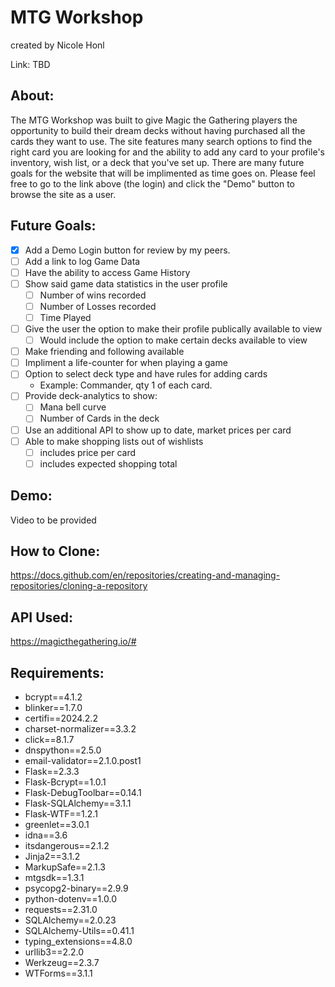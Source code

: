 # MTG Workshop
created by Nicole Honl

Link: TBD

## About:
The MTG Workshop was built to give Magic the Gathering players the opportunity to build their dream decks without having purchased all the cards they want to use. The site features many search options to find the right card you are looking for and the ability to add any card to your profile's inventory, wish list, or a deck that you've set up. There are many future goals for the website that will be implimented as time goes on. Please feel free to go to the link above (the login) and click the "Demo" button to browse the site as a user.

## Future Goals:
  - [X] Add a Demo Login button for review by my peers.
  - [ ] Add a link to log Game Data
  - [ ] Have the ability to access Game History
  - [ ] Show said game data statistics in the user profile
    - [ ] Number of wins recorded
    - [ ] Number of Losses recorded
    - [ ] Time Played
  - [ ] Give the user the option to make their profile publically available to view
    - [ ] Would include the option to make certain decks available to view
  - [ ] Make friending and following available
  - [ ] Impliment a life-counter for when playing a game
  - [ ] Option to select deck type and have rules for adding cards
    - Example: Commander, qty 1 of each card.
  - [ ] Provide deck-analytics to show:
    - [ ] Mana bell curve
    - [ ] Number of Cards in the deck
  - [ ] Use an additional API to show up to date, market prices per card
  - [ ] Able to make shopping lists out of wishlists
    - [ ] includes price per card
    - [ ] includes expected shopping total

## Demo:
Video to be provided

## How to Clone:
https://docs.github.com/en/repositories/creating-and-managing-repositories/cloning-a-repository

## API Used:
https://magicthegathering.io/#

## Requirements:
- bcrypt==4.1.2
- blinker==1.7.0
- certifi==2024.2.2
- charset-normalizer==3.3.2
- click==8.1.7
- dnspython==2.5.0
- email-validator==2.1.0.post1
- Flask==2.3.3
- Flask-Bcrypt==1.0.1
- Flask-DebugToolbar==0.14.1
- Flask-SQLAlchemy==3.1.1
- Flask-WTF==1.2.1
- greenlet==3.0.1
- idna==3.6
- itsdangerous==2.1.2
- Jinja2==3.1.2
- MarkupSafe==2.1.3
- mtgsdk==1.3.1
- psycopg2-binary==2.9.9
- python-dotenv==1.0.0
- requests==2.31.0
- SQLAlchemy==2.0.23
- SQLAlchemy-Utils==0.41.1
- typing_extensions==4.8.0
- urllib3==2.2.0
- Werkzeug==2.3.7
- WTForms==3.1.1
